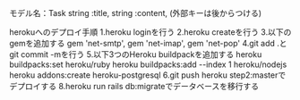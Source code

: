 モデル名：Task string :title, string :content, (外部キーは後からつける)

herokuへのデプロイ手順
1.heroku loginを行う
2.heroku createを行う
3.以下のgemを追加する gem 'net-smtp',  gem 'net-imap', gem 'net-pop'
4.git add .とgit commit -mを行う
5.以下3つのHeroku buildpackを追加する
 heroku buildpacks:set heroku/ruby heroku buildpacks:add --index 1 heroku/nodejs heroku addons:create heroku-postgresql
6.git push heroku step2:masterでデプロイする
8.heroku run rails db:migrateでデータベースを移行する
